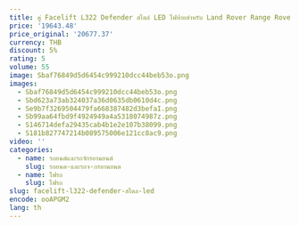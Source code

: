 ```yaml
---
title: คู่ Facelift L322 Defender สไตล์ LED ไฟท้ายสําหรับ Land Rover Range Rover Vogue 2002-2012 ด้านหลังไฟท้าย
price: '19643.48'
price_original: '20677.37'
currency: THB
discount: 5%
rating: 5
volume: 55
image: Sbaf76849d5d6454c999210dcc44beb53o.png
images:
  - Sbaf76849d5d6454c999210dcc44beb53o.png
  - Sbd623a73ab324037a36d0635db0610d4c.png
  - Se9b7f3269504479fa668387482d3befaI.png
  - Sb99aa64fbd9f4924949a4a5318074987z.png
  - S146714defa29435cab4b1e2e107b38099.png
  - S181b827747214b089575006e121cc8ac9.png
video: ''
categories:
  - name: รถยนต์และรถจักรยานยนต์
    slug: รถยนต-และรถจ-กรยานยนต
  - name: ไฟรถ
    slug: ไฟรถ
slug: facelift-l322-defender-สไตล-led
encode: ooAPGM2
lang: th
---
```

  